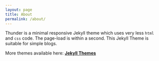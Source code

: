 ```yaml
---
layout: page
title: About
permalink: /about/
---
```



Thunder is a minimal responsive Jekyll theme which uses very less ``html`` and ``css`` code. The page-load is within a second. This Jekyll Theme is suitable for simple blogs.


More themes available here: [**Jekyll Themes**](http://blog.webjeda.com/jekyll-themes/)


